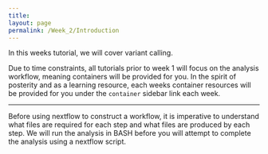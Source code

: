 ```yaml
---
title:
layout: page
permalink: /Week_2/Introduction
---
```


In this weeks tutorial, we will cover variant calling.

Due to time constraints, all tutorials prior to week 1 will focus on the analysis workflow, meaning containers will be provided for you. In the spirit of posterity and as a learning resource, each weeks container resources will be provided for you under the `container` sidebar link each week.

***

Before using nextflow to construct a workflow, it is imperative to understand what files are required for each step and what files are produced by each step. We will run the analysis in BASH before you will attempt to complete the analysis using a nextflow script. 
